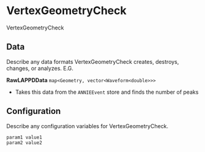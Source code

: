 # VertexGeometryCheck

VertexGeometryCheck

## Data

Describe any data formats VertexGeometryCheck creates, destroys, changes, or analyzes. E.G.

**RawLAPPDData** `map<Geometry, vector<Waveform<double>>>`
* Takes this data from the `ANNIEEvent` store and finds the number of peaks

## Configuration

Describe any configuration variables for VertexGeometryCheck.

```
param1 value1
param2 value2
```
